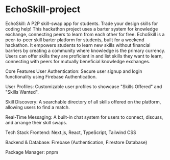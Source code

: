 # EchoSkill-project
EchoSkill: A P2P skill-swap app for students. Trade your design skills for coding help! This hackathon project uses a barter system for knowledge exchange, connecting peers to learn from each other for free.
EchoSkill is a peer-to-peer skill barter platform for students, built for a weekend hackathon. It empowers students to learn new skills without financial barriers by creating a community where knowledge is the primary currency. Users can offer skills they are proficient in and list skills they want to learn, connecting with peers for mutually beneficial knowledge exchanges.

Core Features
User Authentication: Secure user signup and login functionality using Firebase Authentication.

User Profiles: Customizable user profiles to showcase "Skills Offered" and "Skills Wanted".

Skill Discovery: A searchable directory of all skills offered on the platform, allowing users to find a match.

Real-Time Messaging: A built-in chat system for users to connect, discuss, and arrange their skill swaps.

Tech Stack
Frontend: Next.js, React, TypeScript, Tailwind CSS

Backend & Database: Firebase (Authentication, Firestore Database)

Package Manager: pnpm
